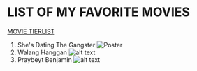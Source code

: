 # LIST OF MY FAVORITE MOVIES
[MOVIE TIERLIST](https://www.FMovies.com)
1. She's Dating The Gangster
![Poster](![image](https://user-images.githubusercontent.com/104140138/207910197-71e7249b-03b0-4063-b555-d7921751020c.png))
3. Walang Hanggan
![alt text](image.jpg)
5. Praybeyt Benjamin 
![alt text](image.jpg)
